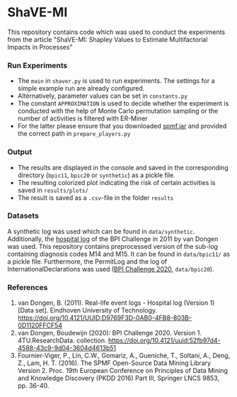 # ShaVE-MI
This repository contains code which was used to conduct the experiments from the article 
"ShaVE-MI: Shapley Values to Estimate Multifactorial Impacts in Processes"

### Run Experiments
- The `main` in `shaver.py` is used to run experiments. The settings for a simple example run are already configured.
- Alternatively, parameter values can be set in `constants.py`
- The constant `APPROXIMATION` is used to decide whether the experiment is conducted with the help of Monte Carlo permutation sampling
or the number of activities is filtered with ER-Miner
- For the latter please ensure that you downloaded [spmf.jar](https://www.philippe-fournier-viger.com/spmf/ERMiner.php) and provided the correct
path in `prepare_players.py`

### Output
- The results are displayed in the console and saved in the corresponding directory (`bpic11`, `bpic20` or `synthetic`) as a pickle file. 
- The resulting colorized plot indicating the risk of certain activities is saved in `results/plots/`
- The result is saved as a `.csv`-file in the folder `results`

### Datasets
A synthetic log was used which can be found in `data/synthetic`.
Additionally, the [hospital log](https://data.4tu.nl/articles/Real-life_event_logs_-_Hospital_log/12716513) of the BPI Challenge in 2011 by van Dongen was used.
This repository contains preprocessed version of the sub-log containing diagnosis codes M14 and M15. It can be found in `data/bpic11/` as a pickle file.
Furthermore, the PermitLog and the log of InternationalDeclarations was used ([BPI Challenge 2020](https://data.4tu.nl/collections/BPI_Challenge_2020/5065541/1), `data/bpic20`).

### References
1. van Dongen, B. (2011). Real-life event logs - Hospital log (Version 1) [Data set]. Eindhoven University of Technology. https://doi.org/10.4121/UUID:D9769F3D-0AB0-4FB8-803B-0D1120FFCF54
2. van Dongen, Boudewijn (2020): BPI Challenge 2020. Version 1. 4TU.ResearchData. collection. https://doi.org/10.4121/uuid:52fb97d4-4588-43c9-9d04-3604d4613b51
3. Fournier-Viger, P., Lin, C.W., Gomariz, A., Gueniche, T., Soltani, A., Deng, Z., Lam, H. T. (2016). The SPMF Open-Source Data Mining Library Version 2. Proc. 19th European Conference on Principles of Data Mining and Knowledge Discovery (PKDD 2016) Part III, Springer LNCS 9853,  pp. 36-40.
